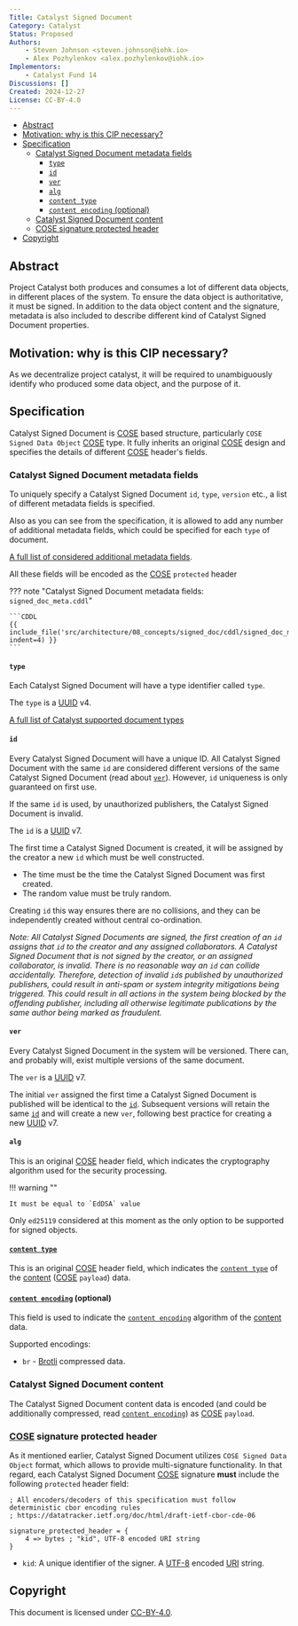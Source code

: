 ```yaml
---
Title: Catalyst Signed Document
Category: Catalyst
Status: Proposed
Authors:
    - Steven Johnson <steven.johnson@iohk.io>
    - Alex Pozhylenkov <alex.pozhylenkov@iohk.io>
Implementors:
    - Catalyst Fund 14
Discussions: []
Created: 2024-12-27
License: CC-BY-4.0
---
```


* [Abstract](#abstract)
* [Motivation: why is this CIP necessary?](#motivation-why-is-this-cip-necessary)
* [Specification](#specification)
  * [Catalyst Signed Document metadata fields](#catalyst-signed-document-metadata-fields)
    * [`type`](#type)
    * [`id`](#id)
    * [`ver`](#ver)
    * [`alg`](#alg)
    * [`content type`](#content-type)
    * [`content encoding` (optional)](#content-encoding-optional)
  * [Catalyst Signed Document content](#catalyst-signed-document-content)
  * [COSE signature protected header](#cose-signature-protected-header)
* [Copyright](#copyright)

## Abstract

Project Catalyst both produces and consumes a lot of different data objects,
in different places of the system.
To ensure the data object is authoritative, it must be signed.
In addition to the data object content and the signature, metadata is also included
to describe different kind of Catalyst Signed Document properties.

## Motivation: why is this CIP necessary?

As we decentralize project catalyst, it will be required to unambiguously identify who produced some
data object, and the purpose of it.

## Specification

Catalyst Signed Document is [COSE] based structure, particularly `COSE Signed Data Object` [COSE] type.
It fully inherits an original [COSE] design and specifies the details of different [COSE] header's fields.

### Catalyst Signed Document metadata fields

To uniquely specify a Catalyst Signed Document `id`, `type`, `version` etc.,
a list of different metadata fields is specified.

Also as you can see from the specification,
it is allowed to add any number of additional metadata fields, which could be specified for each `type` of document.

[A full list of considered additional metadata fields](./meta.md).

All these fields will be encoded as the [COSE] `protected` header

<!-- markdownlint-disable max-one-sentence-per-line code-block-style -->
??? note "Catalyst Signed Document metadata fields: `signed_doc_meta.cddl`"

    ```CDDL
    {{ include_file('src/architecture/08_concepts/signed_doc/cddl/signed_doc_meta.cddl', indent=4) }}
    ```
<!-- markdownlint-enable max-one-sentence-per-line code-block-style -->

#### `type`

Each Catalyst Signed Document will have a type identifier called `type`.

The `type` is a [UUID] v4.

[A full list of Catalyst supported document types](./types.md)

#### `id`

Every Catalyst Signed Document will have a unique ID.
All Catalyst Signed Document with the same `id` are considered different versions of the same Catalyst Signed Document
(read about [`ver`](#ver)).
However, `id` uniqueness is only guaranteed on first use.

If the same `id` is used, by unauthorized publishers, the Catalyst Signed Document is invalid.

The `id` is a [UUID] v7.

The first time a Catalyst Signed Document is created, it will be assigned by the creator a new `id` which must
be well constructed.

* The time must be the time the Catalyst Signed Document was first created.
* The random value must be truly random.

Creating `id` this way ensures there are no collisions, and they can be independently created without central co-ordination.

*Note: All Catalyst Signed Documents are signed,
the first creation of an `id` assigns that `id` to the creator and any assigned collaborators.
A Catalyst Signed Document that is not signed by the creator, or an assigned collaborator, is invalid.
There is no reasonable way an `id` can collide accidentally.
Therefore, detection of invalid `id`s published by unauthorized publishers, could result in anti-spam
or system integrity mitigations being triggered.
This could result in all actions in the system being blocked by the offending publisher,
including all otherwise legitimate publications by the same author being marked as fraudulent.*

#### `ver`

Every Catalyst Signed Document in the system will be versioned.
There can, and probably will, exist multiple versions of the same document.

The `ver` is a [UUID] v7.

The initial `ver` assigned the first time a Catalyst Signed Document is published will be identical to the [`id`](#id).
Subsequent versions will retain the same [`id`](#id) and will create a new `ver`,
following best practice for creating a new [UUID] v7.

#### `alg`

This is an original [COSE] header field,
which indicates the cryptography algorithm used for the security processing.

<!-- markdownlint-disable max-one-sentence-per-line -->
!!! warning ""

    It must be equal to `EdDSA` value
<!-- markdownlint-enable max-one-sentence-per-line -->

Only `ed25119` considered at this moment as the only option to be supported for signed objects.

#### [`content type`](https://developer.mozilla.org/en-US/docs/Web/HTTP/Headers/Content-Type)

This is an original [COSE] header field,
which indicates the [`content type`](https://developer.mozilla.org/en-US/docs/Web/HTTP/Headers/Content-Type)
of the [content](#catalyst-signed-document-content) ([COSE] `payload`) data.

#### [`content encoding`](https://developer.mozilla.org/en-US/docs/Web/HTTP/Headers/Content-Encoding) (optional)

This field is used to indicate the [`content encoding`](https://developer.mozilla.org/en-US/docs/Web/HTTP/Headers/Content-Encoding)
algorithm of the [content](#catalyst-signed-document-content) data.

Supported encodings:

* `br` - [Brotli] compressed data.

### Catalyst Signed Document content

The Catalyst Signed Document content data is encoded (and could be additionally compressed,
read [`content encoding`](#content-encoding-optional)) as [COSE] `payload`.

### [COSE] signature protected header

As it mentioned earlier, Catalyst Signed Document utilizes `COSE Signed Data Object` format,
which allows to provide multi-signature functionality.
In that regard,
each Catalyst Signed Document [COSE] signature **must** include the following `protected` header field:

<!-- markdownlint-disable code-block-style -->
```CDDL
; All encoders/decoders of this specification must follow deterministic cbor encoding rules
; https://datatracker.ietf.org/doc/html/draft-ietf-cbor-cde-06

signature_protected_header = {
    4 => bytes ; "kid", UTF-8 encoded URI string
}
```
<!-- markdownlint-enable code-block-style -->

* `kid`: A unique identifier of the signer.
  A [UTF-8] encoded [URI] string.

## Copyright

This document is licensed under [CC-BY-4.0](https://creativecommons.org/licenses/by/4.0/legalcode).

[Brotli]: https://datatracker.ietf.org/doc/html/rfc7932
[UTF-8]: https://datatracker.ietf.org/doc/html/rfc3629
[URI]: https://datatracker.ietf.org/doc/html/rfc3986
[COSE]: https://datatracker.ietf.org/doc/html/rfc9052
[UUID]: https://www.rfc-editor.org/rfc/rfc9562.html
